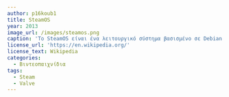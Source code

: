 ```yaml
---
author: p16koub1
title: SteamOS
year: 2013
image_url: /images/steamos.png
caption: 'Το SteamOS είναι ένα λειτουργικό σύστημα βασισμένο σε Debian Linux. Έχει σχεδιαστεί από τη valve με σκοπό να εξυπηρετήσει τις ανάγκες της κονσόλας που είχε κυκλοφορήσει τότε.  Είχε μια λειτουργία ανάμεσα σε κονσόλα και υπολογιστή. Η beta έκδοση κυκλοφόρησε το Δεκέμβριο του 2013, ενώ η επίσημη έκδοση του έγινε το Νοέμβριο του 2015. Το 2021 η βάση του συστήματος άλλαξε και πλέον SteamOs 3.0 βασίζεται πάνω σε Arch Linux. Είναι ένα μεγάλο βήμα για το Gaming σε Linux, αφού μέχρι και σήμερα τα Windows είναι η επικρατέστερη πλατφόρμα για Gaming.'
license_url: 'https://en.wikipedia.org/'
license_text: Wikipedia
categories:
  - Βιντεοπαιχνίδια
tags:
  - Steam
  - Valve
---
```

